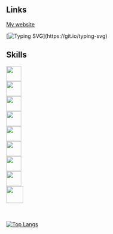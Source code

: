 ## Links

<a href="yousoro-omedeto.ru">My website</a>

[![Typing SVG](http://readme-typing-svg.herokuapp.com?font=Source+Code+Pro&pause=1000&color=58A6FFFF&width=435&lines=Hi+there,+I'm+Danil+(%E3%82%B7_+_)%E3%82%B7)](https://git.io/typing-svg)

## Skills 

<div class="badges">
  <div class="HTML">
    <img style="width:40px;" src="https://cdn.jsdelivr.net/gh/devicons/devicon/icons/html5/html5-plain-wordmark.svg" /> 
  </div>
  <div class="CSS">
    <img style="width:40px;" src="https://cdn.jsdelivr.net/gh/devicons/devicon/icons/css3/css3-plain-wordmark.svg" /> 
  </div>
  <div class="PHP">
    <img style="width:40px;" src="https://cdn.jsdelivr.net/gh/devicons/devicon/icons/php/php-original.svg" /> 
  </div>
  <div class="JS">
    <img style="width:40px;" src="https://cdn.jsdelivr.net/gh/devicons/devicon/icons/javascript/javascript-original.svg" /> 
  </div>
  <div class="BASH">
    <img style="width:40px;" src="https://cdn.jsdelivr.net/gh/devicons/devicon/icons/bash/bash-original.svg" /> 
  </div>
  <div class="GIT">
    <img style="width:40px;" src="https://cdn.jsdelivr.net/gh/devicons/devicon/icons/git/git-original.svg" /> 
  </div>
  <div class="DOCKER">
    <img style="width:40px;" src="https://cdn.jsdelivr.net/gh/devicons/devicon/icons/docker/docker-plain-wordmark.svg" /> 
  </div>
  <div class="POSTGRES">
    <img style="width:40px;" src="https://cdn.jsdelivr.net/gh/devicons/devicon/icons/postgresql/postgresql-plain-wordmark.svg" />    
  </div>
  <div class="MYSQL">
    <img style="width:45px;" src="https://www.svgrepo.com/show/303251/mysql-logo.svg" />    
  </div>
 </div>

<br>
<br>

[![Top Langs](https://github-readme-stats.vercel.app/api/top-langs/?username=MartiAble&layout=compact)](https://github.com/anuraghazra/github-readme-stats)
          

<!--
**MartiAble/MartiAble** is a ✨ _special_ ✨ repository because its `README.md` (this file) appears on your GitHub profile.

Here are some ideas to get you started:

- 🔭 I’m currently working on ...
- 🌱 I’m currently learning ...
- 👯 I’m looking to collaborate on ...
- 🤔 I’m looking for help with ...
- 💬 Ask me about ...
- 📫 How to reach me: ...
- 😄 Pronouns: ...
- ⚡ Fun fact: ...
-->
